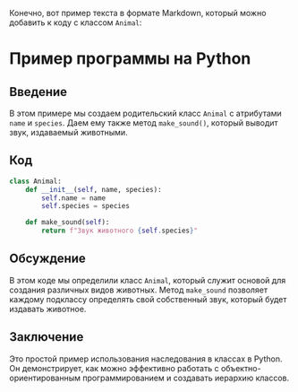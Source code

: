 Конечно, вот пример текста в формате Markdown, который можно добавить к коду с классом `Animal`:

# Пример программы на Python

## Введение

В этом примере мы создаем родительский класс `Animal` с атрибутами `name` и `species`. Даем ему также метод `make_sound()`, который выводит звук, издаваемый животными.

## Код

```python
class Animal:
    def __init__(self, name, species):
        self.name = name
        self.species = species

    def make_sound(self):
        return f"Звук животного {self.species}"
```

## Обсуждение

В этом коде мы определили класс `Animal`, который служит основой для создания различных видов животных. Метод `make_sound` позволяет каждому подклассу определять свой собственный звук, который будет издавать животное.

## Заключение

Это простой пример использования наследования в классах в Python. Он демонстрирует, как можно эффективно работать с объектно-ориентированным программированием и создавать иерархию классов.
